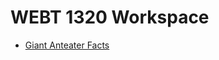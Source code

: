 # WEBT 1320 Workspace

<ul>
  <li><a href="intro_to_html/index.html" target="_blank">Giant Anteater Facts</a></li>
</ul>
